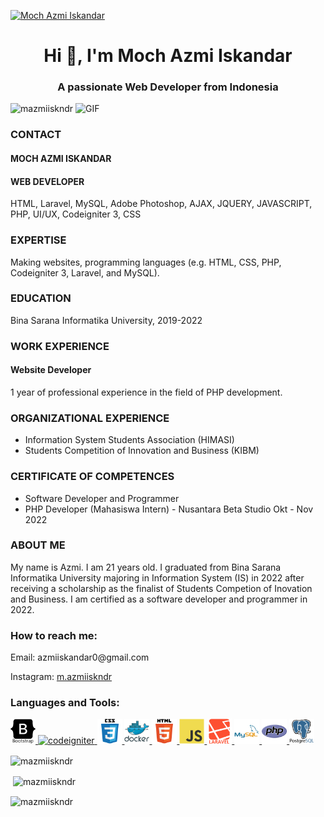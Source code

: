 [![Moch Azmi Iskandar](https://developers.giphy.com/branch/master/static/api-512d36c09662682717108a38bbb5c57d.gif)](https://mazmiiskndr.github.io/)
<h1 align="center">Hi 👋, I'm Moch Azmi Iskandar</h1>
<h3 align="center">A passionate Web Developer from Indonesia</h3>
<img align="right" alt="GIF" src="https://mir-s3-cdn-cf.behance.net/project_modules/max_1200/06f21a161921919.63cd7887d0a70.gif" width="400" />
<p align="left"> <img src="https://komarev.com/ghpvc/?username=mazmiiskndr&label=Profile%20views&color=0e75b6&style=flat" alt="mazmiiskndr" /> </p>

<h3 align="left">CONTACT</h3>
<h4 align="left">MOCH AZMI ISKANDAR</h4>
<h4 align="left">WEB DEVELOPER</h4>
<p align="left">HTML, Laravel, MySQL, Adobe Photoshop, AJAX, JQUERY, JAVASCRIPT, PHP, UI/UX, Codeigniter 3, CSS</p>

<h3 align="left">EXPERTISE</h3>
<p align="left">Making websites, programming languages (e.g. HTML, CSS, PHP, Codeigniter 3, Laravel, and MySQL).</p>

<h3 align="left">EDUCATION</h3>
<p align="left">Bina Sarana Informatika University, 2019-2022</p>

<h3 align="left">WORK EXPERIENCE</h3>
<h4 align="left">Website Developer</h4>
<p align="left">1 year of professional experience in the field of PHP development.</p>

<h3 align="left">ORGANIZATIONAL EXPERIENCE</h3>
<ul>
  <li>Information System Students Association (HIMASI)</li>
  <li>Students Competition of Innovation and Business (KIBM)</li>
</ul>

<h3 align="left">CERTIFICATE OF COMPETENCES</h3>
<ul>
  <li>Software Developer and Programmer</li>
  <li>PHP Developer (Mahasiswa Intern) - Nusantara Beta Studio Okt - Nov 2022</li>
</ul>

<h3 align="left">ABOUT ME</h3>
<p align="left">My name is Azmi. I am 21 years old. I graduated from Bina Sarana Informatika University majoring in Information System (IS) in 2022 after receiving a scholarship as the finalist of Students Competion of Inovation and Business. I am certified as a software developer and programmer in 2022. </p>

<h3 align="left">How to reach me:</h3>
<p align="left">Email: azmiiskandar0@gmail.com</p>
<p align="left">Instagram: <a href="https://instagram.com/m.azmiiskndr" target="_blank">m.azmiiskndr</a></p>

<h3 align="left">Languages and Tools:</h3>
<p align="left"> <a href="https://getbootstrap.com" target="_blank" rel="noreferrer"> <img src="https://raw.githubusercontent.com/devicons/devicon/master/icons/bootstrap/bootstrap-plain-wordmark.svg" alt="bootstrap" width="40" height="40"/> </a> <a href="https://codeigniter.com" target="_blank" rel="noreferrer"> <img src="https://cdn.worldvectorlogo.com/logos/codeigniter.svg" alt="codeigniter" width="40" height="40"/> </a> <a href="https://www.w3schools.com/css/" target="_blank" rel="noreferrer"> <img src="https://raw.githubusercontent.com/devicons/devicon/master/icons/css3/css3-original-wordmark.svg" alt="css3" width="40" height="40"/> </a> <a href="https://www.docker.com/" target="_blank" rel="noreferrer"> <img src="https://raw.githubusercontent.com/devicons/devicon/master/icons/docker/docker-original-wordmark.svg" alt="docker" width="40" height="40"/> </a> <a href="https://www.w3.org/html/" target="_blank" rel="noreferrer"> <img src="https://raw.githubusercontent.com/devicons/devicon/master/icons/html5/html5-original-wordmark.svg" alt="html5" width="40" height="40"/> </a> <a href="https://developer.mozilla.org/en-US/docs/Web/JavaScript" target="_blank" rel="noreferrer"> <img src="https://raw.githubusercontent.com/devicons/devicon/master/icons/javascript/javascript-original.svg" alt="javascript" width="40" height="40"/> </a> <a href="https://laravel.com/" target="_blank" rel="noreferrer"> <img src="https://raw.githubusercontent.com/devicons/devicon/master/icons/laravel/laravel-plain-wordmark.svg" alt="laravel" width="40" height="40"/> </a> <a href="https://www.mysql.com/" target="_blank" rel="noreferrer"> <img src="https://raw.githubusercontent.com/devicons/devicon/master/icons/mysql/mysql-original-wordmark.svg" alt="mysql" width="40" height="40"/> </a> <a href="https://www.php.net" target="_blank" rel="noreferrer"> <img src="https://raw.githubusercontent.com/devicons/devicon/master/icons/php/php-original.svg" alt="php" width="40" height="40"/> </a> <a href="https://www.postgresql.org" target="_blank" rel="noreferrer"> <img src="https://raw.githubusercontent.com/devicons/devicon/master/icons/postgresql/postgresql-original-wordmark.svg" alt="postgresql" width="40" height="40"/> </a> </p>

<p><img align="center" src="https://github-readme-stats.vercel.app/api/top-langs?username=mazmiiskndr&show_icons=true&locale=en&layout=compact" alt="mazmiiskndr" /></p>
<p>&nbsp;<img align="center" src="https://github-readme-stats.vercel.app/api?username=mazmiiskndr&show_icons=true&locale=en" alt="mazmiiskndr" /></p>
<p><img align="center" src="https://github-readme-streak-stats.herokuapp.com/?user=mazmiiskndr&" alt="mazmiiskndr" /></p>
